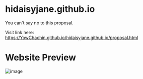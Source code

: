 # hidaisyjane.github.io
You can't say no to this proposal.

Visit link here: https://YowChachin.github.io/hidaisyjane.github.io/proposal.html
# Website Preview 
![image](https://github.com/user-attachments/assets/a00825d3-d95c-4a55-bc59-f8c749b70844)
